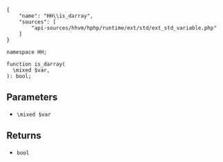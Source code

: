 ``` yamlmeta
{
    "name": "HH\\is_darray",
    "sources": [
        "api-sources/hhvm/hphp/runtime/ext/std/ext_std_variable.php"
    ]
}
```




``` Hack
namespace HH;

function is_darray(
  \mixed $var,
): bool;
```




## Parameters




+ ` \mixed $var `




## Returns




* ` bool `
<!-- HHAPIDOC -->
